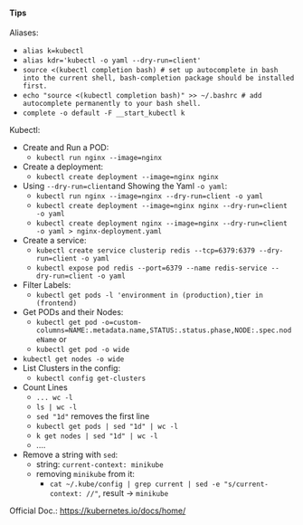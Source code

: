 #### Tips

Aliases:

- `alias k=kubectl`
- `alias kdr='kubectl -o yaml --dry-run=client'`
- `source <(kubectl completion bash) # set up autocomplete in bash into the current shell, bash-completion package should be installed first.`
- `echo "source <(kubectl completion bash)" >> ~/.bashrc # add autocomplete permanently to your bash shell.`
- `complete -o default -F __start_kubectl k`

Kubectl:
  - Create and Run a POD:
    - `kubectl run nginx --image=nginx`
  - Create a deployment:
    - `kubectl create deployment --image=nginx nginx`
  - Using `--dry-run=client`and Showing the Yaml `-o yaml`:
    - `kubectl run nginx --image=nginx --dry-run=client -o yaml`
    - `kubectl create deployment --image=nginx nginx --dry-run=client -o yaml`
    - `kubectl create deployment nginx --image=nginx --dry-run=client -o yaml > nginx-deployment.yaml`
  - Create a service:
    - `kubectl create service clusterip redis --tcp=6379:6379 --dry-run=client -o yaml `
    - `kubectl expose pod redis --port=6379 --name redis-service --dry-run=client -o yaml`
  - Filter Labels:
    - `kubectl get pods -l 'environment in (production),tier in (frontend)`
  - Get PODs and their Nodes:
    - `kubectl get pod -o=custom-columns=NAME:.metadata.name,STATUS:.status.phase,NODE:.spec.nodeName`
    or
    - `kubectl get pod -o wide`
  - `kubectl get nodes -o wide`
  - List Clusters in the config:
    - `kubectl config get-clusters`
  - Count Lines
    - `... wc -l`
    - `ls | wc -l`
    - `sed "1d"` removes the first line
    - `kubectl get pods | sed "1d" | wc -l`
    - `k get nodes | sed "1d" | wc -l`
    - ....
  - Remove a string with `sed`:
    - string: `current-context: minikube`
    - removing `minikube` from it:
      - `cat ~/.kube/config | grep current | sed -e "s/current-context: //"`, result -> `minikube`

Official Doc.: <https://kubernetes.io/docs/home/>
